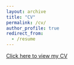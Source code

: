 ```yaml
---
layout: archive
title: "CV"
permalink: /cv/
author_profile: true
redirect_from:
  - /resume
---
```


[Click here to view my CV](https://www.dropbox.com/s/pxemkkzuaetozqo/CV.pdf?dl=0)

